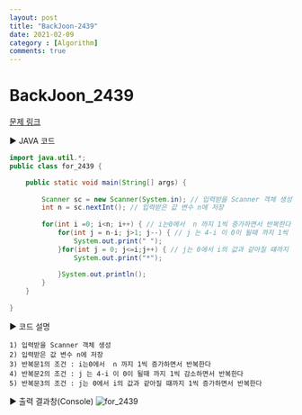 ```yaml
---
layout: post
title: "BackJoon-2439"
date: 2021-02-09
category : [Algorithm]
comments: true
---
```


# BackJoon_2439

[문제 링크](https://www.acmicpc.net/problem/2439)

▶ JAVA 코드 

```java
import java.util.*;
public class for_2439 {

	public static void main(String[] args) {
		
		Scanner sc = new Scanner(System.in); // 입력받을 Scanner 객체 생성 
		int n = sc.nextInt(); // 입력받은 값 변수 n에 저장
		
		for(int i =0; i<n; i++) { // i는0에서  n 까지 1씩 증가하면서 반복한다
			for(int j = n-i; j>1; j--) { // j 는 4-i 이 0이 될때 까지 1씩 감소하면서 반복한다
				System.out.print(" ");
			}for(int j = 0; j<=i;j++) { // j는 0에서 i의 값과 같아질 떄까지 1씩 증가하면서 반복한다
				System.out.print("*");
				
			}System.out.println();
		}
	}
			
}
```

▶ 코드 설명

    1) 입력받을 Scanner 객체 생성
    2) 입력받은 값 변수 n에 저장
	3) 반복문1의 조건 : i는0에서  n 까지 1씩 증가하면서 반복한다
	4) 반복문2의 조건 : j 는 4-i 이 0이 될때 까지 1씩 감소하면서 반복한다
	5) 반복문3의 조건 : j는 0에서 i의 값과 같아질 떄까지 1씩 증가하면서 반복한다
	

▶ 출력 결과창(Console)
![for_2439](https://user-images.githubusercontent.com/65608960/107362331-f2661f00-6b1b-11eb-94f9-552184d11152.JPG)

